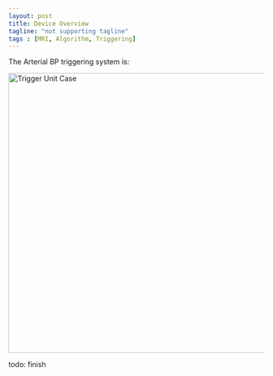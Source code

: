 ```yaml
---
layout: post
title: Device Overview
tagline: "not supporting tagline"
tags : [MRI, Algorithm, Triggering]
---
```


The Arterial BP triggering system is:

<img src="{{ BASE_PATH }}/images/unit_case.JPG" alt="Trigger Unit Case" style="width: 550px;"/>

todo: finish
